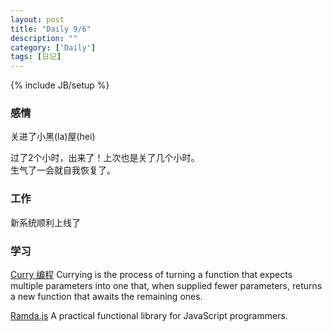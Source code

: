 ```yaml
---
layout: post
title: "Daily 9/6"
description: ""
category: ['Daily']
tags: [日记]
---
```

{% include JB/setup %}
### 感情
关进了小黑(la)屋(hei)

过了2个小时，出来了！上次也是关了几个小时。  
生气了一会就自我恢复了。  

### 工作
新系统顺利上线了


### 学习
[ Curry 编程](https://hughfdjackson.com/javascript/why-curry-helps/) Currying is the process of turning a function that expects multiple parameters into one that, when supplied fewer parameters, returns a new function that awaits the remaining ones.
  

[Ramda.js](http://ramdajs.com/)  A practical functional library for JavaScript programmers.  




